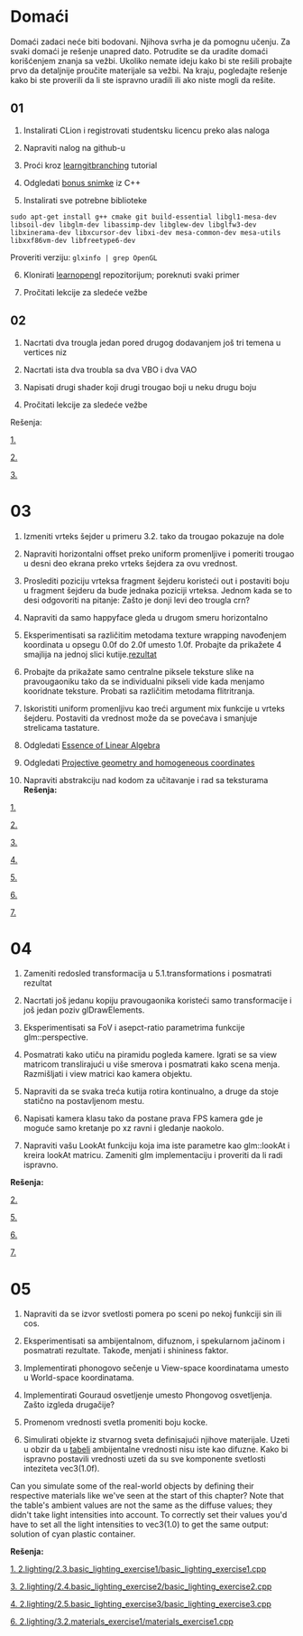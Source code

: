 # Domaći
Domaći zadaci neće biti bodovani. Njihova svrha je da pomognu učenju.
Za svaki domaći je rešenje unapred dato. Potrudite se da uradite domaći korišćenjem znanja
sa vežbi. Ukoliko nemate ideju kako bi ste rešili probajte prvo da detaljnije proučite materijale sa vežbi.
Na kraju, pogledajte rešenje kako bi ste proverili da li ste ispravno uradili ili ako niste mogli da rešite.


## 01
1. Instalirati CLion i registrovati studentsku licencu preko alas naloga

2. Napraviti nalog na github-u

3. Proći kroz [learngitbranching](https://learngitbranching.js.org/) tutorial

4. Odgledati [bonus snimke](https://www.youtube.com/playlist?list=PLD-fbfqEboxwg1LG1K8emMmPPEWGcfRcT) iz C++

5. Instalirati sve potrebne biblioteke

`sudo apt-get install g++ cmake git build-essential libgl1-mesa-dev libsoil-dev libglm-dev libassimp-dev libglew-dev libglfw3-dev libxinerama-dev libxcursor-dev libxi-dev mesa-common-dev mesa-utils libxxf86vm-dev libfreetype6-dev`
    
 Proveriti verziju: `glxinfo | grep OpenGL`
    
6. Klonirati [learnopengl](https://github.com/matf-racunarska-grafika/LearnOpenGL) repozitorijum; poreknuti svaki primer

7. Pročitati lekcije za sledeće vežbe

## 02
1. Nacrtati dva trougla jedan pored drugog dodavanjem još tri temena u vertices niz

2. Nacrtati ista dva troubla sa dva VBO i dva VAO

3. Napisati drugi shader koji drugi trougao boji u neku drugu boju

4. Pročitati lekcije za sledeće vežbe

Rešenja:

[1.](https://github.com/matf-racunarska-grafika/LearnOpenGL/tree/master/src/1.getting_started/2.3.hello_triangle_exercise1)

[2.](https://github.com/matf-racunarska-grafika/LearnOpenGL/tree/master/src/1.getting_started/2.4.hello_triangle_exercise2/)

[3.](https://github.com/matf-racunarska-grafika/LearnOpenGL/tree/master/src/1.getting_started/2.5.hello_triangle_exercise3/)

# 03

1. Izmeniti vrteks šejder u primeru 3.2. tako da trougao pokazuje na dole

2. Napraviti horizontalni offset preko uniform promenljive i pomeriti trougao u desni deo ekrana preko vrteks šejdera
za ovu vrednost.

3. Proslediti poziciju vrteksa fragment šejderu koristeći out i postaviti boju
u fragment šejderu da bude jednaka poziciji vrteksa. Jednom kada se to desi
odgovoriti na pitanje: Zašto je donji levi deo trougla crn?

4. Napraviti da samo happyface gleda u drugom smeru horizontalno

5. Eksperimentisati sa različitim metodama texture wrapping navođenjem koordinata u opsegu 0.0f do 2.0f umesto 1.0f. Probajte da prikažete
4 smajlija na jednoj slici kutije.[rezultat](https://learnopengl.com/img/getting-started/textures_exercise2.png)

6. Probajte da prikažate samo centralne piksele teksture slike na pravougaoniku tako da se individualni pikseli vide kada menjamo kooridnate
teksture. Probati sa različitim metodama flitritranja.

7. Iskoristiti uniform promenljivu kao treći argument mix funkcije u vrteks šejderu. Postaviti da vrednost može da se povećava i smanjuje strelicama
tastature.

8. Odgledati [Essence of Linear Algebra](https://www.youtube.com/watch?v=fNk_zzaMoSs&list=PLZHQObOWTQDPD3MizzM2xVFitgF8hE_ab&ab_channel=3Blue1Brown)

9. Odgledati [Projective geometry and homogeneous coordinates](https://www.youtube.com/watch?v=q3turHmOWq4)

10. Napraviti abstrakciju nad kodom za učitavanje i rad sa teksturama 
**Rešenja:**

[1.](https://github.com/matf-racunarska-grafika/LearnOpenGL/tree/master/src/1.getting_started/3.4.shaders_exercies1/)

[2.](https://github.com/matf-racunarska-grafika/LearnOpenGL/tree/master/src/1.getting_started/3.5.shaders_exercies2/)

[3.](https://github.com/matf-racunarska-grafika/LearnOpenGL/tree/master/src/1.getting_started/3.6.shaders_exercies3/)

[4.](https://github.com/matf-racunarska-grafika/LearnOpenGL/tree/master/src/1.getting_started/4.3.textures_exercise1)

[5.](https://github.com/matf-racunarska-grafika/LearnOpenGL/tree/master/src/1.getting_started/4.3.textures_exercise2)

[6.](https://github.com/matf-racunarska-grafika/LearnOpenGL/tree/master/src/1.getting_started/4.3.textures_exercise3)

[7.](https://github.com/matf-racunarska-grafika/LearnOpenGL/tree/master/src/1.getting_started/4.3.textures_exercise4)

# 04

1. Zameniti redosled transformacija u 5.1.transformations i posmatrati rezultat

2. Nacrtati još jedanu kopiju pravougaonika koristeći samo transformacije i još jedan poziv glDrawElements.

3. Eksperimentisati sa FoV i asepct-ratio parametrima funkcije glm::perspective. 

4. Posmatrati kako utiču na piramidu pogleda kamere. Igrati se sa view matricom translirajući u više smerova i posmatrati kako scena menja. Razmišljati i view matrici kao kamera objektu.

5. Napraviti da se svaka treća kutija rotira kontinualno, a druge da stoje statično na postavljenom mestu.

6. Napisati kamera klasu tako da postane prava FPS kamera gde je moguće samo kretanje po xz ravni i gledanje naokolo.

7. Napraviti vašu LookAt funkciju koja ima iste parametre kao glm::lookAt i kreira lookAt matricu. Zameniti glm implementaciju i proveriti da li radi ispravno.

**Rešenja:**

[2.](https://github.com/matf-racunarska-grafika/LearnOpenGL/tree/master/src/1.getting_started/5.2.transformations_exercise1)

[5.](https://github.com/matf-racunarska-grafika/LearnOpenGL/tree/master/src/1.getting_started/6.4.coordinate_systems_exercise3)

[6.](https://github.com/matf-racunarska-grafika/LearnOpenGL/tree/master/src/1.getting_started/7.5.camera_exercise1)

[7.](https://github.com/matf-racunarska-grafika/LearnOpenGL/tree/master/src/1.getting_started/7.6.camera_exercise2)

# 05

1. Napraviti da se izvor svetlosti pomera po sceni po nekoj funkciji sin ili cos.

2. Eksperimentisati sa ambijentalnom, difuznom, i spekularnom jačinom i posmatrati rezultate. Takođe, menjati i shininess faktor.

3. Implementirati phonogovo sečenje u View-space koordinatama umesto u World-space koordinatama.

4. Implementirati Gouraud osvetljenje umesto Phongovog osvetljenja. Zašto izgleda drugačije?

5. Promenom vrednosti svetla promeniti boju kocke.

6. Simulirati objekte iz stvarnog sveta definisajući njihove materijale. Uzeti u obzir da u [tabeli](http://devernay.free.fr/cours/opengl/materials.html) 
ambijentalne vrednosti nisu iste kao difuzne. Kako bi ispravno postavili vrednosti uzeti da su sve komponente svetlosti inteziteta vec3(1.0f).

Can you simulate some of the real-world objects by defining their respective materials like we've seen at the start of this chapter? Note that the table's ambient values are not the same as the diffuse values; they didn't take light intensities into account. To correctly set their values you'd have to set all the light intensities to vec3(1.0) to get the same output: solution of cyan plastic container.

**Rešenja:**

[1. 2.lighting/2.3.basic_lighting_exercise1/basic_lighting_exercise1.cpp](https://github.com/matf-racunarska-grafika/LearnOpenGL/tree/master/src/2.lighting/2.3.basic_lighting_exercise1/)

[3. 2.lighting/2.4.basic_lighting_exercise2/basic_lighting_exercise2.cpp](https://github.com/matf-racunarska-grafika/LearnOpenGL/tree/master/src/2.lighting/2.4.basic_lighting_exercise2/)

[4. 2.lighting/2.5.basic_lighting_exercise3/basic_lighting_exercise3.cpp](https://github.com/matf-racunarska-grafika/LearnOpenGL/tree/master/src/2.lighting/2.5.basic_lighting_exercise3/)

[6. 2.lighting/3.2.materials_exercise1/materials_exercise1.cpp](2.lighting/3.2.materials_exercise1/)


